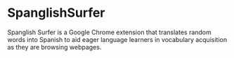 # SpanglishSurfer
Spanglish Surfer is a Google Chrome extension that translates random words into Spanish to aid eager language learners in vocabulary acquisition as they are browsing webpages.
